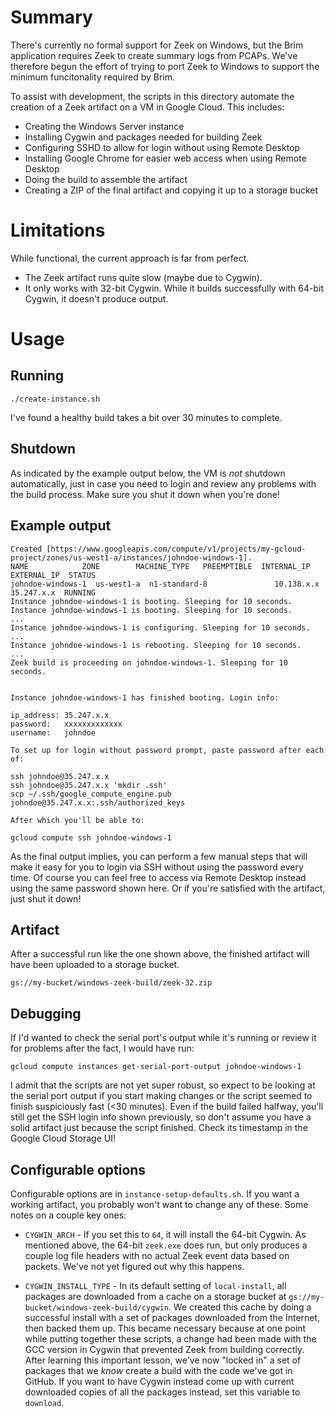 # Summary

There's currently no formal support for Zeek on Windows, but the Brim application requires Zeek to create summary logs from PCAPs. We've therefore begun the effort of trying to port Zeek to Windows to support the minimum funcitonality required by Brim.

To assist with development, the scripts in this directory automate the creation of a Zeek artifact on a VM in Google Cloud. This includes:

* Creating the Windows Server instance
* Installing Cygwin and packages needed for building Zeek
* Configuring SSHD to allow for login without using Remote Desktop
* Installing Google Chrome for easier web access when using Remote Desktop
* Doing the build to assemble the artifact
* Creating a ZIP of the final artifact and copying it up to a storage bucket

# Limitations

While functional, the current approach is far from perfect.

* The Zeek artifact runs quite slow (maybe due to Cygwin).
* It only works with 32-bit Cygwin. While it builds successfully with 64-bit Cygwin, it doesn't produce output.

# Usage

## Running

```
./create-instance.sh
```

I've found a healthy build takes a bit over 30 minutes to complete.

## Shutdown

As indicated by the example output below, the VM is _not_ shutdown automatically, just in case you need to login and review any problems with the build process. Make sure you shut it down when you're done!

## Example output

```
Created [https://www.googleapis.com/compute/v1/projects/my-gcloud-project/zones/us-west1-a/instances/johndoe-windows-1].
NAME            ZONE        MACHINE_TYPE   PREEMPTIBLE  INTERNAL_IP  EXTERNAL_IP  STATUS
johndoe-windows-1  us-west1-a  n1-standard-8               10.138.x.x   35.247.x.x  RUNNING
Instance johndoe-windows-1 is booting. Sleeping for 10 seconds.
Instance johndoe-windows-1 is booting. Sleeping for 10 seconds.
...
Instance johndoe-windows-1 is configuring. Sleeping for 10 seconds.
...
Instance johndoe-windows-1 is rebooting. Sleeping for 10 seconds.
...
Zeek build is proceeding on johndoe-windows-1. Sleeping for 10 seconds.


Instance johndoe-windows-1 has finished booting. Login info:

ip_address: 35.247.x.x
password:   xxxxxxxxxxxxx
username:   johndoe

To set up for login without password prompt, paste password after each of:

ssh johndoe@35.247.x.x
ssh johndoe@35.247.x.x 'mkdir .ssh'
scp ~/.ssh/google_compute_engine.pub johndoe@35.247.x.x:.ssh/authorized_keys

After which you'll be able to:

gcloud compute ssh johndoe-windows-1
```

As the final output implies, you can perform a few manual steps that will make it easy for you to login via SSH without using the password every time. Of course you can feel free to access via Remote Desktop instead using the same password shown here. Or if you're satisfied with the artifact, just shut it down!

## Artifact

After a successful run like the one shown above, the finished artifact will have been uploaded to a storage bucket.

```
gs://my-bucket/windows-zeek-build/zeek-32.zip
```

## Debugging

If I'd wanted to check the serial port's output while it's running or review it for problems after the fact, I would have run:

```
gcloud compute instances get-serial-port-output johndoe-windows-1
```

I admit that the scripts are not yet super robust, so expect to be looking at the serial port output if you start making changes or the script seemed to finish suspiciously fast (<30 minutes). Even if the build failed halfway, you'll still get the SSH login info shown previously, so don't assume you have a solid artifact just because the script finished. Check its timestamp in the Google Cloud Storage UI!

## Configurable options

Configurable options are in `instance-setup-defaults.sh`. If you want a working artifact, you probably won't want to change any of these. Some notes on a couple key ones:

* `CYGWIN_ARCH` - If you set this to `64`, it will install the 64-bit Cygwin. As mentioned above, the 64-bit `zeek.exe` does run, but only produces a couple log file headers with no actual Zeek event data based on packets. We've not yet figured out why this happens.

* `CYGWIN_INSTALL_TYPE` - In its default setting of `local-install`, all packages are downloaded from a cache on a storage bucket at `gs://my-bucket/windows-zeek-build/cygwin`. We created this cache by doing a successful install with a set of packages downloaded from the Internet, then backed them up. This became necessary because at one point while putting together these scripts, a change had been made with the GCC version in Cygwin that prevented Zeek from building correctly. After learning this important lesson, we've now "locked in" a set of packages that we _know_ create a build with the code we've got in GitHub. If you want to have Cygwin instead come up with current downloaded copies of all the packages instead, set this variable to `download`.

